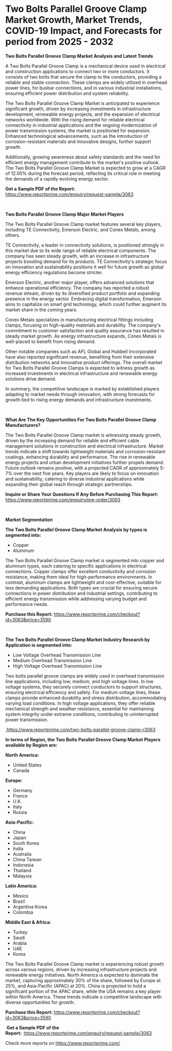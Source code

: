 <p><h1>Two Bolts Parallel Groove Clamp Market Growth, Market Trends, COVID-19 Impact, and Forecasts for period from 2025 - 2032</h1></p><p><strong>Two Bolts Parallel Groove Clamp Market Analysis and Latest Trends</strong></p>
<p><p>A Two Bolts Parallel Groove Clamp is a mechanical device used in electrical and construction applications to connect two or more conductors. It consists of two bolts that secure the clamp to the conductors, providing a reliable and stable connection. These clamps are widely utilized in overhead power lines, for busbar connections, and in various industrial installations, ensuring efficient power distribution and system reliability.</p><p>The Two Bolts Parallel Groove Clamp Market is anticipated to experience significant growth, driven by increasing investments in infrastructure development, renewable energy projects, and the expansion of electrical networks worldwide. With the rising demand for reliable electrical connectivity in industrial applications and the ongoing modernization of power transmission systems, the market is positioned for expansion. Enhanced technological advancements, such as the introduction of corrosion-resistant materials and innovative designs, further support growth.</p><p>Additionally, growing awareness about safety standards and the need for efficient energy management contribute to the market's positive outlook. The Two Bolts Parallel Groove Clamp Market is expected to grow at a CAGR of 12.00% during the forecast period, reflecting its critical role in meeting the demands of a rapidly evolving energy sector.</p></p>
<p><strong>Get a Sample PDF of the Report:&nbsp;</strong> <a href="https://www.reportprime.com/enquiry/request-sample/3063?utm_campaign=2180&utm_medium=2&utm_source=Github&utm_content=ia&utm_term=18032025&utm_id=two-bolts-parallel-groove-clamp">https://www.reportprime.com/enquiry/request-sample/3063</a></p>
<p>&nbsp;</p>
<p><strong>Two Bolts Parallel Groove Clamp Major Market Players</strong></p>
<p><p>The Two Bolts Parallel Groove Clamp market features several key players, including TE Connectivity, Emerson Electric, and Conex Metals, among others. </p><p>TE Connectivity, a leader in connectivity solutions, is positioned strongly in this market due to its wide range of reliable electrical components. The company has seen steady growth, with an increase in infrastructure projects boosting demand for its products. TE Connectivity's strategic focus on innovation and sustainability positions it well for future growth as global energy efficiency regulations become stricter.</p><p>Emerson Electric, another major player, offers advanced solutions that enhance operational efficiency. The company has reported a robust revenue stream, driven by its diversified product portfolio and expanding presence in the energy sector. Embracing digital transformation, Emerson aims to capitalize on smart grid technology, which could further augment its market share in the coming years.</p><p>Conex Metals specializes in manufacturing electrical fittings including clamps, focusing on high-quality materials and durability. The company's commitment to customer satisfaction and quality assurance has resulted in steady market growth. As energy infrastructure expands, Conex Metals is well-placed to benefit from rising demand.</p><p>Other notable companies such as AFL Global and Hubbell Incorporated have also reported significant revenue, benefiting from their extensive distribution networks and innovative product offerings. The overall market for Two Bolts Parallel Groove Clamps is expected to witness growth as increased investments in electrical infrastructure and renewable energy solutions drive demand. </p><p>In summary, the competitive landscape is marked by established players adapting to market needs through innovation, with strong forecasts for growth tied to rising energy demands and infrastructure investments.</p></p>
<p>&nbsp;</p>
<p><strong>What Are The Key Opportunities For Two Bolts Parallel Groove Clamp Manufacturers?</strong></p>
<p><p>The Two Bolts Parallel Groove Clamp market is witnessing steady growth, driven by the increasing demand for reliable and efficient cable management solutions in construction and electrical infrastructure. Market trends indicate a shift towards lightweight materials and corrosion-resistant coatings, enhancing durability and performance. The rise in renewable energy projects and urban development initiatives further propels demand. Future outlook remains positive, with a projected CAGR of approximately 5-7% over the next five years. Key players are likely to focus on innovation and sustainability, catering to diverse industrial applications while expanding their global reach through strategic partnerships.</p></p>
<p><strong>Inquire or Share Your Questions If Any Before Purchasing This Report:</strong> <a href="https://www.reportprime.com/enquiry/pre-order/3063?utm_campaign=2180&utm_medium=2&utm_source=Github&utm_content=ia&utm_term=18032025&utm_id=two-bolts-parallel-groove-clamp">https://www.reportprime.com/enquiry/pre-order/3063</a></p>
<p>&nbsp;</p>
<p><strong>Market Segmentation</strong></p>
<p><strong>The Two Bolts Parallel Groove Clamp Market Analysis by types is segmented into:</strong></p>
<p><ul><li>Copper</li><li>Aluminum</li></ul></p>
<p><p>The Two Bolts Parallel Groove Clamp market is segmented into copper and aluminum types, each catering to specific applications in electrical connections. Copper clamps offer excellent conductivity and corrosion resistance, making them ideal for high-performance environments. In contrast, aluminum clamps are lightweight and cost-effective, suitable for less demanding applications. Both types are crucial for ensuring secure connections in power distribution and industrial settings, contributing to efficient energy transmission while addressing varying budget and performance needs.</p></p>
<p><strong>Purchase this Report:&nbsp;</strong><a href="https://www.reportprime.com/checkout?id=3063&price=3590&utm_campaign=2180&utm_medium=2&utm_source=Github&utm_content=ia&utm_term=18032025&utm_id=two-bolts-parallel-groove-clamp">https://www.reportprime.com/checkout?id=3063&price=3590</a></p>
<p>&nbsp;</p>
<p><strong>The Two Bolts Parallel Groove Clamp Market Industry Research by Application is segmented into:</strong></p>
<p><ul><li>Low Voltage Overhead Transmission Line</li><li>Medium Overhead Transmission Line</li><li>High Voltage Overhead Transmission Line</li></ul></p>
<p><p>Two bolts parallel groove clamps are widely used in overhead transmission line applications, including low, medium, and high voltage lines. In low voltage systems, they securely connect conductors to support structures, ensuring electrical efficiency and safety. For medium voltage lines, these clamps provide enhanced durability and stress distribution, accommodating varying load conditions. In high voltage applications, they offer reliable mechanical strength and weather resistance, essential for maintaining system integrity under extreme conditions, contributing to uninterrupted power transmission.</p></p>
<p><a href="https://www.reportprime.com/two-bolts-parallel-groove-clamp-r3063?utm_campaign=2180&utm_medium=2&utm_source=Github&utm_content=ia&utm_term=18032025&utm_id=two-bolts-parallel-groove-clamp">&nbsp;https://www.reportprime.com/two-bolts-parallel-groove-clamp-r3063</a></p>
<p><strong>In terms of Region, the Two Bolts Parallel Groove Clamp Market Players available by Region are:</strong></p>
<p>
    <p> <strong> North America: </strong>
        <ul>
            <li>United States</li>
            <li>Canada</li>
        </ul>
        </p> 
    <p> <strong> Europe: </strong>
        <ul>
            <li>Germany</li>
            <li>France</li>
            <li>U.K.</li>
            <li>Italy</li>
            <li>Russia</li>
        </ul>
        </p> 
    <p> <strong> Asia-Pacific: </strong>
        <ul>
            <li>China</li>
            <li>Japan</li>
            <li>South Korea</li>
            <li>India</li>
            <li>Australia</li>
            <li>China Taiwan</li>
            <li>Indonesia</li>
            <li>Thailand</li>
            <li>Malaysia</li>
        </ul>
        </p> 
    <p> <strong> Latin America: </strong>
        <ul>
            <li>Mexico</li>
            <li>Brazil</li>
            <li>Argentina Korea</li>
            <li>Colombia</li>
        </ul>
        </p> 
    <p> <strong> Middle East & Africa: </strong>
        <ul>
            <li>Turkey</li>
            <li>Saudi</li>
            <li>Arabia</li>
            <li>UAE</li>
            <li>Korea</li>
        </ul>
    </p>
    </p>
<p><p>The Two Bolts Parallel Groove Clamp market is experiencing robust growth across various regions, driven by increasing infrastructure projects and renewable energy initiatives. North America is expected to dominate the market, capturing approximately 30% of the share, followed by Europe at 25%, and Asia-Pacific (APAC) at 20%. China is projected to hold a significant portion of the APAC share, while the USA remains a key player within North America. These trends indicate a competitive landscape with diverse opportunities for growth.</p></p>
<p><strong>Purchase this Report: </strong><a href="https://www.reportprime.com/checkout?id=3063&price=3590&utm_campaign=2180&utm_medium=2&utm_source=Github&utm_content=ia&utm_term=18032025&utm_id=two-bolts-parallel-groove-clamp">https://www.reportprime.com/checkout?id=3063&price=3590</a></p>
<p>&nbsp;<strong>Get a Sample PDF of the Report:&nbsp;&nbsp;</strong><a href="https://www.reportprime.com/enquiry/request-sample/3063?utm_campaign=2180&utm_medium=2&utm_source=Github&utm_content=ia&utm_term=18032025&utm_id=two-bolts-parallel-groove-clamp">https://www.reportprime.com/enquiry/request-sample/3063</a></p>
<p><strong></strong></p>
<p>Check more reports on <a href="https://www.reportprime.com/?utm_campaign=2180&utm_medium=2&utm_source=Github&utm_content=ia&utm_term=18032025&utm_id=two-bolts-parallel-groove-clamp">https://www.reportprime.com/</a></p>